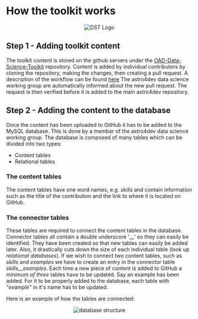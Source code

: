 How the toolkit works
===================

<p align="center"><img src="https://raw.githubusercontent.com/astro4dev/OAD-Data-Science-Toolkit/master/img/DST_logo_250px.png" alt="DST Logo"/></p>

## Step 1 - Adding toolkit content
The toolkit content is stored on the github servers under the [OAD-Data-Science-Toolkit](https://github.com/astro4dev/OAD-Data-Science-Toolkit) repository.
Content is added by individual contributors by cloning the repository, making the changes, then creating a pull request.
A description of the workflow can be found [here](How_to_upload_content.md)
The astro4dev data science working group are automatically informed about the new pull request.
The request is then verified before it is added to the main astro4dev repository.

## Step 2 - Adding the content to the database

Once the content has been uploaded to GitHub it has to be added to the MySQL database.
This is done by a member of the astro4dev data science working group.
The database is composed of many tables which can be divided into two types:

- Content tables
- Relational tables

### The content tables
The content tables have one word names, e.g. _skills_ and contain information such as the title of the contribution and the link to where it is located on GitHub.

### The connector tables
These tables are required to connect the content tables in the database.
Connector tables all contain a double underscore '__' so they can easily be identified.
They have been created so that new tables can easily be added later.
Also, it drastically cuts down the size of each individual table (look up _relational databases_).
If we wish to connect two content tables, such as _skills_ and _examples_ we have to create an entry in the connector table _skills__examples_.
Each time a new piece of content is added to GitHub a *minimum of three* tables have to be updated.
Say an example has been added.
For it to be properly added to the database, each table with _"example"_ in it's name has to be updated.

Here is an example of how the tables are connected:

<p align="center"><img src="https://raw.githubusercontent.com/astro4dev/OAD-Data-Science-Toolkit/master/img/database_structure.png" alt="database structure"/></p>

